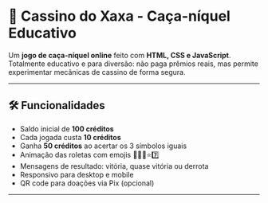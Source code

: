 # 🎰 Cassino do Xaxa - Caça-níquel Educativo

Um **jogo de caça-níquel online** feito com **HTML, CSS e JavaScript**.  
Totalmente educativo e para diversão: não paga prêmios reais, mas permite experimentar mecânicas de cassino de forma segura.

---

## 🛠 Funcionalidades

- Saldo inicial de **100 créditos**  
- Cada jogada custa **10 créditos**  
- Ganha **50 créditos** ao acertar os 3 símbolos iguais  
- Animação das roletas com emojis 🍒🍋🍉⭐7️⃣  
- Mensagens de resultado: vitória, quase vitória ou derrota  
- Responsivo para desktop e mobile  
- QR code para doações via Pix (opcional)  

---
